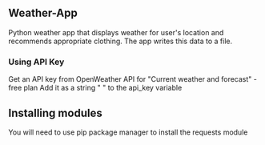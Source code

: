 ## Weather-App

Python weather app that displays weather for user's location and recommends appropriate clothing.
The app writes this data to a file.

### Using API Key

Get an API key from OpenWeather API for "Current weather and forecast" - free plan
Add it as a string " " to the api_key variable

## Installing modules

You will need to use pip package manager to install the requests module
